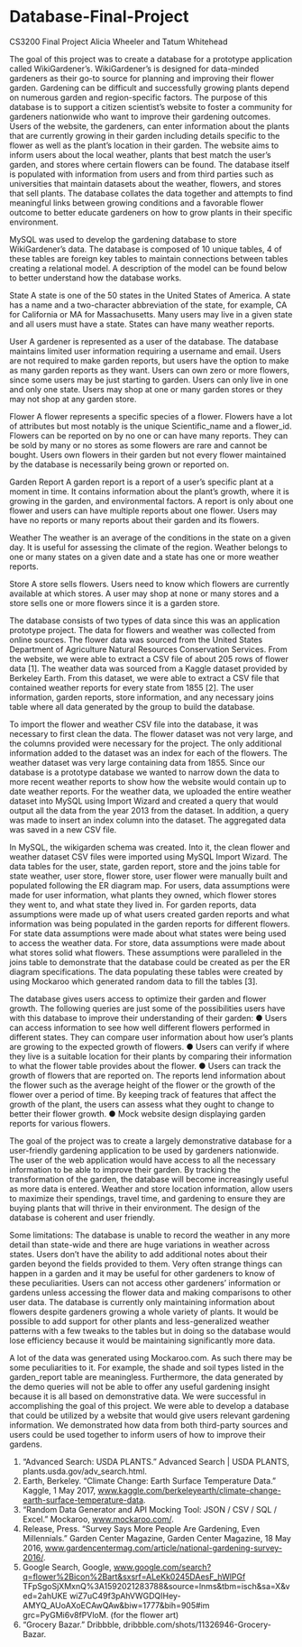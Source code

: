 # Database-Final-Project
CS3200 Final Project Alicia Wheeler and Tatum Whitehead

The goal of this project was to create a database for a prototype application called
WikiGardener’s. WikiGardener’s is designed for data-minded gardeners as their go-to source for
planning and improving their flower garden. Gardening can be difficult and successfully growing
plants depend on numerous garden and region-specific factors. The purpose of this database is to
support a citizen scientist’s website to foster a community for gardeners nationwide who want to
improve their gardening outcomes. Users of the website, the gardeners, can enter information
about the plants that are currently growing in their garden including details specific to the flower
as well as the plant’s location in their garden. The website aims to inform users about the local
weather, plants that best match the user’s garden, and stores where certain flowers can be found.
The database itself is populated with information from users and from third parties such as
universities that maintain datasets about the weather, flowers, and stores that sell plants. The
database collates the data together and attempts to find meaningful links between growing
conditions and a favorable flower outcome to better educate gardeners on how to grow plants in
their specific environment.


MySQL was used to develop the gardening database to store WikiGardener’s data. The database
is composed of 10 unique tables, 4 of these tables are foreign key tables to maintain connections
between tables creating a relational model. A description of the model can be found below to
better understand how the database works.

State
A state is one of the 50 states in the United States of America. A state has a name and a
two-character abbreviation of the state, for example, CA for California or MA for Massachusetts.
Many users may live in a given state and all users must have a state. States can have many
weather reports.

User
A gardener is represented as a user of the database. The database maintains limited user
information requiring a username and email. Users are not required to make garden reports, but
users have the option to make as many garden reports as they want. Users can own zero or more
flowers, since some users may be just starting to garden. Users can only live in one and only one
state. Users may shop at one or many garden stores or they may not shop at any garden store.

Flower
A flower represents a specific species of a flower. Flowers have a lot of attributes but most
notably is the unique Scientific_name and a flower_id. Flowers can be reported on by no one or
can have many reports. They can be sold by many or no stores as some flowers are rare and
cannot be bought. Users own flowers in their garden but not every flower maintained by the
database is necessarily being grown or reported on.

Garden Report
A garden report is a report of a user’s specific plant at a moment in time. It contains information
about the plant’s growth, where it is growing in the garden, and environmental factors. A report
is only about one flower and users can have multiple reports about one flower. Users may have
no reports or many reports about their garden and its flowers.

Weather
The weather is an average of the conditions in the state on a given day. It is useful for assessing
the climate of the region. Weather belongs to one or many states on a given date and a state has
one or more weather reports.

Store
A store sells flowers. Users need to know which flowers are currently available at which stores.
A user may shop at none or many stores and a store sells one or more flowers since it is a garden
store.


The database consists of two types of data since this was an application prototype project. The
data for flowers and weather was collected from online sources. The flower data was sourced
from the United States Department of Agriculture Natural Resources Conservation Services.
From the website, we were able to extract a CSV file of about 205 rows of flower data [1]. The
weather data was sourced from a Kaggle dataset provided by Berkeley Earth. From this dataset,
we were able to extract a CSV file that contained weather reports for every state from 1855 [2].
The user information, garden reports, store information, and any necessary joins table where all
data generated by the group to build the database.

To import the flower and weather CSV file into the database, it was necessary to first clean the
data. The flower dataset was not very large, and the columns provided were necessary for the
project. The only additional information added to the dataset was an index for each of the
flowers. The weather dataset was very large containing data from 1855. Since our database is a
prototype database we wanted to narrow down the data to more recent weather reports to show
how the website would contain up to date weather reports. For the weather data, we uploaded the
entire weather dataset into MySQL using Import Wizard and created a query that would output
all the data from the year 2013 from the dataset. In addition, a query was made to insert an index
column into the dataset. The aggregated data was saved in a new CSV file.

In MySQL, the wikigarden schema was created. Into it, the clean flower and weather dataset
CSV files were imported using MySQL Import Wizard. The data tables for the user, state, garden
report, store and the joins table for state weather, user store, flower store, user flower were
manually built and populated following the ER diagram map. For users, data assumptions were
made for user information, what plants they owned, which flower stores they went to, and what
state they lived in. For garden reports, data assumptions were made up of what users created
garden reports and what information was being populated in the garden reports for different
flowers. For state data assumptions were made about what states were being used to access the
weather data. For store, data assumptions were made about what stores solid what flowers. These
assumptions were paralleled in the joins table to demonstrate that the database could be created
as per the ER diagram specifications. The data populating these tables were created by using
Mockaroo which generated random data to fill the tables [3].


The database gives users access to optimize their garden and flower growth. The following
queries are just some of the possibilities users have with this database to improve their
understanding of their garden:
● Users can access information to see how well different flowers performed in different
states. They can compare user information about how user’s plants are growing to the
expected growth of flowers.
● Users can verify if where they live is a suitable location for their plants by comparing
their information to what the flower table provides about the flower.
● Users can track the growth of flowers that are reported on. The reports lend information
about the flower such as the average height of the flower or the growth of the flower over
a period of time. By keeping track of features that affect the growth of the plant, the users
can assess what they ought to change to better their flower growth.
● Mock website design displaying garden reports for various flowers.


The goal of the project was to create a largely demonstrative database for a user-friendly
gardening application to be used by gardeners nationwide. The user of the web application would
have access to all the necessary information to be able to improve their garden. By tracking the
transformation of the garden, the database will become increasingly useful as more data is
entered. Weather and store location information, allow users to maximize their spendings, travel
time, and gardening to ensure they are buying plants that will thrive in their environment.
The design of the database is coherent and user friendly.

Some limitations: The database is unable to record the weather in any more detail than state-wide
and there are huge variations in weather across states. Users don’t have the ability to add
additional notes about their garden beyond the fields provided to them. Very often strange things
can happen in a garden and it may be useful for other gardeners to know of these peculiarities.
Users can not access other gardeners’ information or gardens unless accessing the flower data
and making comparisons to other user data. The database is currently only maintaining
information about flowers despite gardeners growing a whole variety of plants. It would be
possible to add support for other plants and less-generalized weather patterns with a few tweaks
to the tables but in doing so the database would lose efficiency because it would be maintaining
significantly more data.

A lot of the data was generated using Mockaroo.com. As such there may be some peculiarities to
it. For example, the shade and soil types listed in the garden_report table are meaningless.
Furthermore, the data generated by the demo queries will not be able to offer any useful
gardening insight because it is all based on demonstrative data.
We were successful in accomplishing the goal of this project. We were able to develop a
database that could be utilized by a website that would give users relevant gardening
information. We demonstrated how data from both third-party sources and users could be used
together to inform users of how to improve their gardens.

1. “Advanced Search: USDA PLANTS.” Advanced Search | USDA PLANTS,
plants.usda.gov/adv_search.html.
2. Earth, Berkeley. “Climate Change: Earth Surface Temperature Data.” Kaggle, 1 May
2017, www.kaggle.com/berkeleyearth/climate-change-earth-surface-temperature-data.
3. “Random Data Generator and API Mocking Tool: JSON / CSV / SQL / Excel.”
Mockaroo, www.mockaroo.com/.
4. Release, Press. “Survey Says More People Are Gardening, Even Millennials.” Garden
Center Magazine, Garden Center Magazine, 18 May 2016,
www.gardencentermag.com/article/national-gardening-survey-2016/.
5. Google Search, Google,
www.google.com/search?q=flower%2Bicon%2Bart&sxsrf=ALeKk0245DAesF_hWlPGf
TFpSgoSjXMxnQ%3A1592021283788&source=lnms&tbm=isch&sa=X&ved=2ahUKE
wiZ7uC49f3pAhVWGDQIHey-AMYQ_AUoAXoECAwQAw&biw=1777&bih=905#im
grc=PyGMi6v8fPVloM. (for the flower art)
6. “Grocery Bazar.” Dribbble, dribbble.com/shots/11326946-Grocery-Bazar.
